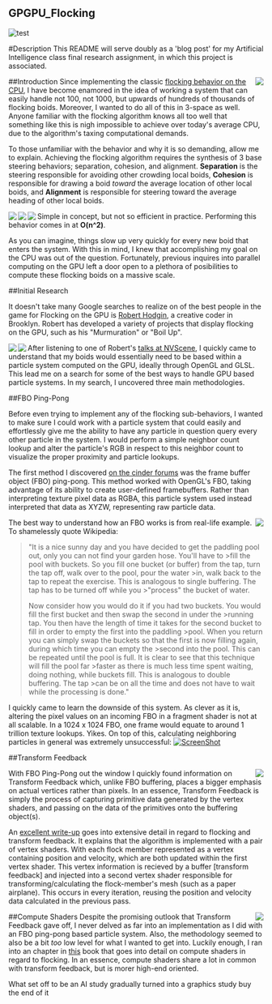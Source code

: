## GPGPU_Flocking
![test](https://i.gyazo.com/32b8b3bfb0cb93186a7352105e4110e3.gif)

#Description
This README will serve doubly as a 'blog post' for my Artificial Intelligence class final research assignment, in which this project is associated.

##Introduction
<img align="right" src = "http://i.imgur.com/yErDZxJ.png">
Since implementing the classic [flocking behavior on the CPU](https://github.com/parsaiej/AISteeringBehaviors#flocking), I have become enamored in the idea of working a system that can easily handle not 100, not 1000, but upwards of hundreds of thousands of flocking boids. Moreover, I wanted to do all of this in 3-space as well. Anyone familiar with the flocking algorithm knows all too well that something like this is nigh impossible to achieve over today's average CPU, due to the algorithm's taxing computational demands.

To those unfamiliar with the behavior and why it is so demanding, allow me to explain. Achieving the flocking algorithm requires the synthesis of 3 base steering behaviors; separation, cohesion, and alignment. **Separation** is the steering responsible for avoiding other crowding local boids, **Cohesion** is responsible for drawing a boid *toward* the average location of other local boids, and **Alignment** is responsible for steering toward the average heading of other local boids.

<img align="left" src = "http://www.red3d.com/cwr/boids/images/separation.gif">
<img align="left" src = "http://www.red3d.com/cwr/boids/images/cohesion.gif">
<img align="left" src = "http://www.red3d.com/cwr/boids/images/alignment.gif">

Simple in concept, but not so efficient in practice. Performing this behavior comes in at **O(n^2)**. 

As you can imagine, things slow up very quickly for every new boid that enters the system. With this in mind, I knew that accomplishing my goal on the CPU was out of the question. Fortunately, previous inquires into parallel computing on the GPU left a door open to a plethora of posibilities to compute these flocking boids on a massive scale.

##Initial Research

It doesn't take many Google searches to realize on of the best people in the game for Flocking on the GPU is [Robert Hodgin](http://roberthodgin.com/), a creative coder in Brooklyn. Robert has developed a variety of projects that display flocking on the GPU, such as his "Murmuration" or "Boil Up".

<img align="left" src = "http://i.imgur.com/diTI9rE.jpg">
<img align="left" src = "http://i.imgur.com/3v2dbJL.jpg">


After listening to one of Robert's [talks at NVScene](http://www.ustream.tv/recorded/45396322#to00:24:54), I quickly came to understand that my boids would essentially need to be based within a particle system computed on the GPU, ideally through OpenGL and GLSL. This lead me on a search for some of the best ways to handle GPU based particle systems. In my search, I uncovered three main methodologies.

##FBO Ping-Pong

Before even trying to implement any of the flocking sub-behaviors, I wanted to make sure I could work with a particle system that could easily and effortlessly give me the ability to have any particle in question query every other particle in the system. I would perform a simple neighbor count lookup and alter the particle's RGB in respect to this neighbor count to visualize the proper proximity and particle lookups.

The first method I discovered [on the cinder forums](https://forum.libcinder.org/topic/on-my-way-towards-the-million) was the frame buffer object (FBO) ping-pong. This method worked with OpenGL's FBO, taking advantage of its ability to create user-defined framebuffers. Rather than interpreting texture pixel data as RGBA, this particle system used instead interpreted that data as XYZW, representing raw particle data. 

<img align="right" src = "http://i.imgur.com/AxfrnrW.jpg">

The best way to understand how an FBO works is from real-life example. To shamelessly quote Wikipedia: 

>"It is a nice sunny day and you have decided to get the paddling pool out, only you can not find your garden hose. You'll have to >fill the pool with buckets. So you fill one bucket (or buffer) from the tap, turn the tap off, walk over to the pool, pour the water >in, walk back to the tap to repeat the exercise. This is analogous to single buffering. The tap has to be turned off while you >"process" the bucket of water.
>
>Now consider how you would do it if you had two buckets. You would fill the first bucket and then swap the second in under the >running tap. You then have the length of time it takes for the second bucket to fill in order to empty the first into the paddling >pool. When you return you can simply swap the buckets so that the first is now filling again, during which time you can empty the >second into the pool. This can be repeated until the pool is full. It is clear to see that this technique will fill the pool far >faster as there is much less time spent waiting, doing nothing, while buckets fill. This is analogous to double buffering. The tap >can be on all the time and does not have to wait while the processing is done."

I quickly came to learn the downside of this system. As clever as it is, altering the pixel values on an incoming FBO in a fragment shader is not at all scalable. In a 1024 x 1024 FBO, one frame would equate to around 1 trillion texture lookups. Yikes. On top of this, calculating neighboring particles in general was extremely unsuccessful:
[![ScreenShot](http://i.imgur.com/Oy2u00V.png)](https://www.youtube.com/watch?v=QksTr9o-lcc)


##Transform Feedback

<img align="right" src = "http://i.imgur.com/biQrxwe.jpg">
With FBO Ping-Pong out the window I quickly found information on Transform Feedback which, unlike FBO buffering, places a bigger emphasis on actual vertices rather than pixels. In an essence, Transform Feedback is simply the process of capturing primitive data generated by the vertex shaders, and passing on the data of the primitives onto the buffering  object(s). 

An [excellent write-up](http://programming4.us/multimedia/9888.aspx) goes into extensive detail in regard to flocking and transform feedback. It explains that the algorithm is implemented with a pair of vertex shaders. With each flock member represented as a vertex containing position and velocity, which are both updated within the first vertex shader. This vertex information is recieved by a buffer [transform feedback] and injected into a second vertex shader responsible for transforming/calculating the flock-member's mesh (such as a paper airplane). This occurs in every iteration, reusing the position and velocity data calculated in the previous pass.

##Compute Shaders
<img align="right" src = "http://i.imgur.com/lOSca0A.png">
Despite the promising outlook that Transform Feedback gave off, I never delved as far into an implementation as I did with an FBO ping-pong based particle system. Also, the methodology seemed to also be a bit *too* low level for what I wanted to get into. Luckily enough, I ran into an chapter in [this](https://books.google.com/books?id=Nwo0CgAAQBAJ&pg=PT700&lpg=PT700&dq=flocking+compute+shader&source=bl&ots=LoRVYlLst6&sig=FD1_GkEaXn5rDnwIPNMyiETCLWw&hl=en&sa=X&ved=0ahUKEwjhoITF7sXJAhUKdD4KHfYnCDEQ6AEIMTAF#v=onepage&q=flocking%20compute%20shader&f=false) book that goes into detail on compute shaders in regard to flocking. In an essence, compute shaders share a lot in common with transform feedback, but is morer high-end oriented.

What set off to be an AI study gradually turned into a graphics study buy the end of it
